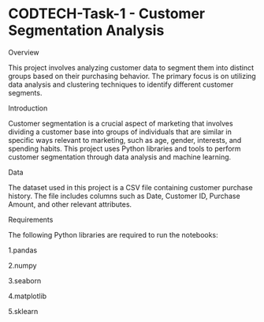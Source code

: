 # CODTECH-Task-1 - Customer Segmentation Analysis
Overview

This project involves analyzing customer data to segment them into distinct groups based on their purchasing behavior. The primary focus is on utilizing data analysis and clustering techniques to identify different customer segments.

Introduction

Customer segmentation is a crucial aspect of marketing that involves dividing a customer base into groups of individuals that are similar in specific ways relevant to marketing, such as age, gender, interests, and spending habits. This project uses Python libraries and tools to perform customer segmentation through data analysis and machine learning.

Data

The dataset used in this project is a CSV file containing customer purchase history. The file includes columns such as Date, Customer ID, Purchase Amount, and other relevant attributes.

Requirements

The following Python libraries are required to run the notebooks:

1.pandas

2.numpy

3.seaborn

4.matplotlib

5.sklearn
